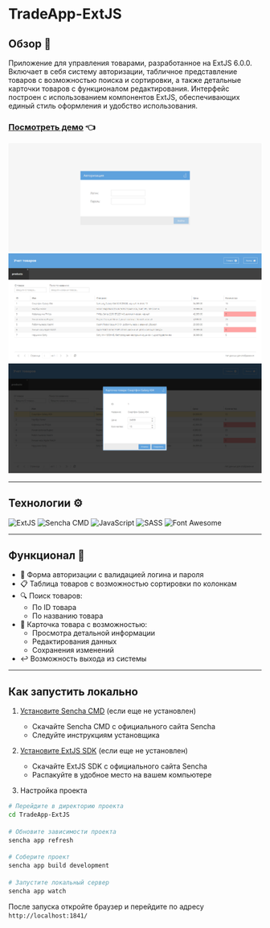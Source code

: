 # TradeApp-ExtJS

## Обзор 🌟

Приложение для управления товарами, разработанное на ExtJS 6.0.0. Включает в себя систему авторизации, табличное представление товаров с возможностью поиска и сортировки, а также детальные карточки товаров с функционалом редактирования. Интерфейс построен с использованием компонентов ExtJS, обеспечивающих единый стиль оформления и удобство использования.

### [Посмотреть демо](ссылка_на_демо) 👈

<img alt="TradeApp preview" src="resources/img/preview-1.png">
<img alt="TradeApp preview" src="resources/img/preview-2.png">
<img alt="TradeApp preview" src="resources/img/preview-3.png">


---

## Технологии ⚙️

![ExtJS](https://img.shields.io/badge/ExtJS-%2395C93D.svg?style=for-the-badge&logo=sencha&logoColor=white)
![Sencha CMD](https://img.shields.io/badge/Sencha_CMD-%2395C93D.svg?style=for-the-badge&logo=sencha&logoColor=white)
![JavaScript](https://img.shields.io/badge/JavaScript-323330?style=for-the-badge&logo=javascript&logoColor=F7DF1E)
![SASS](https://img.shields.io/badge/SASS-CC6699?style=for-the-badge&logo=sass&logoColor=white)
![Font Awesome](https://img.shields.io/badge/Font_Awesome-528DD7?style=for-the-badge&logo=fontawesome&logoColor=white)

---

## Функционал 🚀

- 🔐 Форма авторизации с валидацией логина и пароля
- 📋 Таблица товаров с возможностью сортировки по колонкам
- 🔍 Поиск товаров:
  - По ID товара
  - По названию товара
- 📝 Карточка товара с возможностью:
  - Просмотра детальной информации
  - Редактирования данных
  - Сохранения изменений
- ↩️ Возможность выхода из системы

---

## Как запустить локально

1. [Установите Sencha CMD](https://www.sencha.com/products/sencha-cmd/) (если еще не установлен)
   - Скачайте Sencha CMD с официального сайта Sencha
   - Следуйте инструкциям установщика

2. [Установите ExtJS SDK](https://www.sencha.com/products/extjs/evaluate/) (если еще не установлен)
   - Скачайте ExtJS SDK с официального сайта Sencha
   - Распакуйте в удобное место на вашем компьютере

3. Настройка проекта
```bash
# Перейдите в директорию проекта
cd TradeApp-ExtJS

# Обновите зависимости проекта
sencha app refresh

# Соберите проект
sencha app build development

# Запустите локальный сервер
sencha app watch
```

После запуска откройте браузер и перейдите по адресу `http://localhost:1841/`
